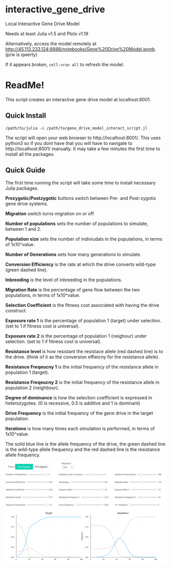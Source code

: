 # interactive_gene_drive
Local Interactive Gene Drive Model

Needs at least Julia v1.5 and Plots v1.19

Alternatively, access the model remotely at http://45.113.233.124:8888/notebooks/Gene%20Drive%20Model.ipynb.
(p/w is qwerty)

If it appears broken, `cell->run all` to refresh the model.

# ReadMe!

This script creates an interactive gene drive model at localhost:8001.

## Quick Install
```
/path/to/julia -i /path/to/gene_drive_model_interact_script.jl
```
The script will open your web browser to http://localhost:8001/. This uses python3 so if you dont have that you will have to navigate to http://localhost:8001/ manually. It may take a few minutes the first time to install all the packages.

## Quick Guide
The first time running the script will take some time to install necessary Julia packages. 

**Prezygotic/Postzygotic** buttons switch between Pre- and Post-zygotix gene drive systems.

**Migration** switch turns migration on or off

**Number of populations** sets the number of populations to simulate, between 1 and 2.

**Population size** sets the number of indiviudals in the populations, in terms of 1x10^value.

**Number of Generations** sets how many generations to simulate.

**Conversion Efficiency** is the rate at which the drive converts wild-type (green dashed line).

**Inbreeding** is the level of inbreeding in the populations.

**Migration Rate** is the percentage of gene flow between the two populations, in terms of 1x10^value.

**Selection Coefficient** is the fitness cost associated with having the drive construct.

**Exposure rate 1** is the percentage of population 1 (target) under selection. (set to 1 if fitness cost is universal).

**Exposure rate 2** is the percentage of population 1 (neighour) under selection. (set to 1 if fitness cost is universal).

**Resistance level** is how resistant the resistace allele (red dashed line) is to the drive. (think of it as the conversion effieicny for the resistance allele).

**Resistance Freqeucny 1** is the initial frequency of the resistance allele in population 1 (target).

**Resistance Freqeucny 2** is the initial frequency of the resistance allele in population 2 (neighbour).

**Degree of dominance** is how the selection coefficient is expressed in heterozygotes. (0 is recessive, 0.5 is additive and 1 is dominant)

**Drive Frequency** is the initial frequency of the gene drive in the target population.

**Iterations** is how many times each simulation is performed, in terms of 1x10^value.

The solid blue line is the allele frequency of the drive, the green dashed line is the wild-type allele frequency and the red dashed line is the resistance allele frequency.

![](gene_drive_interactive_example.png)
